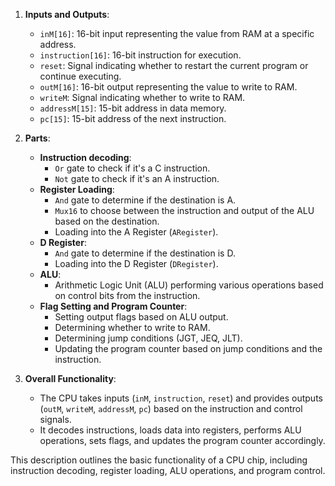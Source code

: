 1. **Inputs and Outputs**:
    - `inM[16]`: 16-bit input representing the value from RAM at a specific address.
    - `instruction[16]`: 16-bit instruction for execution.
    - `reset`: Signal indicating whether to restart the current program or continue executing.
    - `outM[16]`: 16-bit output representing the value to write to RAM.
    - `writeM`: Signal indicating whether to write to RAM.
    - `addressM[15]`: 15-bit address in data memory.
    - `pc[15]`: 15-bit address of the next instruction.

2. **Parts**:
    - **Instruction decoding**:
        - `Or` gate to check if it's a C instruction.
        - `Not` gate to check if it's an A instruction.
    - **Register Loading**:
        - `And` gate to determine if the destination is A.
        - `Mux16` to choose between the instruction and output of the ALU based on the destination.
        - Loading into the A Register (`ARegister`).
    - **D Register**:
        - `And` gate to determine if the destination is D.
        - Loading into the D Register (`DRegister`).
    - **ALU**:
        - Arithmetic Logic Unit (ALU) performing various operations based on control bits from the instruction.
    - **Flag Setting and Program Counter**:
        - Setting output flags based on ALU output.
        - Determining whether to write to RAM.
        - Determining jump conditions (JGT, JEQ, JLT).
        - Updating the program counter based on jump conditions and the instruction.

3. **Overall Functionality**:
    - The CPU takes inputs (`inM`, `instruction`, `reset`) and provides outputs (`outM`, `writeM`, `addressM`, `pc`) based on the instruction and control signals.
    - It decodes instructions, loads data into registers, performs ALU operations, sets flags, and updates the program counter accordingly.

This description outlines the basic functionality of a CPU chip, including instruction decoding, register loading, ALU operations, and program control.